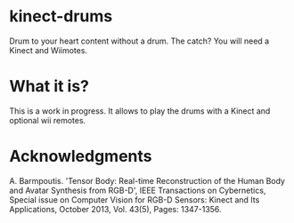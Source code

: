 # kinect-drums
Drum to your heart content without a drum. The catch? You will need a Kinect and Wiimotes.

# What it is?
This is a work in progress. It allows to play the drums with a Kinect and optional wii remotes.

# Acknowledgments
A. Barmpoutis. 'Tensor Body: Real-time Reconstruction of the Human Body and Avatar Synthesis from RGB-D', IEEE Transactions on Cybernetics, Special issue on Computer Vision for RGB-D Sensors: Kinect and Its Applications, October 2013, Vol. 43(5), Pages: 1347-1356.
